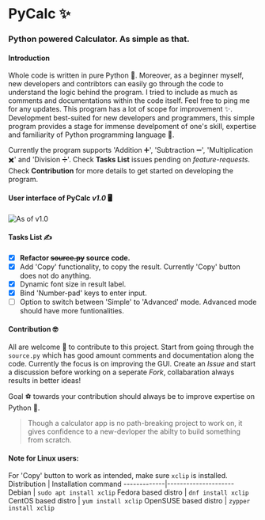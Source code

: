 # PyCalc :sparkles:
### Python powered Calculator. As simple as that.
#### Introduction
Whole code is written in pure Python :snake:. Moreover, as a beginner myself, new developers and contribtors can easily go through the code to understand the logic behind the program. I tried to include as much as comments and documentations within the code itself. Feel free to ping me for any updates. This program has a lot of scope for improvement :sparkles:. Development best-suited for new developers and programmers, this simple program provides a stage for immense develpoment of one's skill, expertise and familiarity of Python programming language :snake:.

Currently the program supports 'Addition :heavy_plus_sign:', 'Subtraction :heavy_minus_sign:', 'Multiplication :heavy_multiplication_x:' and 'Division :heavy_division_sign:'. Check **Tasks List** issues pending on *feature-requests*. Check **Contribution** for more details to get started on developing the program.

#### User interface of PyCalc *v1.0* :desktop_computer:

![As of v1.0](https://github.com/maddypie/PyCalc/blob/master/PyCalc-v1.0.png)

#### Tasks List :writing_hand:
- [x] **Refactor ~~source.py~~ source code.**
- [x] Add 'Copy' functionality, to copy the result. Currently 'Copy' button does not do anything.
- [x] Dynamic font size in result label.
- [x] Bind 'Number-pad' keys to enter input.
- [ ] Option to switch between 'Simple' to 'Advanced' mode. Advanced mode should have more funtionalities.

#### Contribution :nerd_face:
All are welcome :pray: to contribute to this project. Start from going through the ```source.py``` which has good amount comments and documentation along the code. Currently the focus is on improving the GUI. Create an *Issue* and start a discussion before working on a seperate *Fork*, collabaration always results in better ideas!

Goal :soccer: towards your contribution should always be to improve expertise on Python :snake:.
> Though a calculator app is no path-breaking project to work on, it gives confidence to a new-devloper the abilty to build something from scratch.

#### Note for Linux users:
For 'Copy' button to work as intended, make sure ```xclip``` is installed.
Distribution | Installation command
-------------|---------------------
Debian | `sudo apt install xclip`
Fedora based distro | `dnf install xclip`
CentOS based distro | `yum install xclip`
OpenSUSE based distro | `zypper install xclip`
